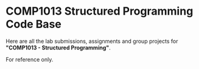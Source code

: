 # COMP1013 Structured Programming Code Base

Here are all the lab submissions, assignments and group projects for **"COMP1013 - Structured Programming"**.

For reference only.